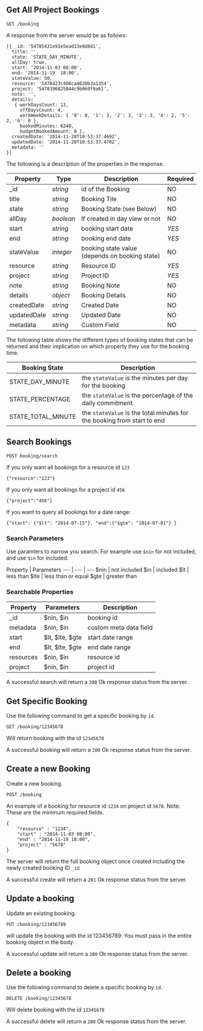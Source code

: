 ## Get All Project Bookings

```
GET /booking
```
A response from the server would be as follows:
```
[{ _id: '54785431e91e5ead13e8d841',
  title: '',
  state: 'STATE_DAY_MINUTE',
  allDay: true,
  start: '2014-11-03 08:00',
  end: '2014-11-19  18:00',
  stateValue: 50,
  resource: '5478423c406ca4620b3a1354',
  project: '5478396825044c9b060f9a61',
  note: '',
  details:
   { workDaysCount: 13,
     offDaysCount: 4,
     workWeekDetails: { '0': 0, '1': 3, '2': 3, '3': 3, '4': 2, '5': 2, '6': 0 },
     bookedMinutes: 6240,
     budgetBookedAmount: 0 },
  createdDate: '2014-11-28T10:53:37.469Z',
  updatedDate: '2014-11-28T10:53:37.470Z',
  metadata: '' 
}]
  ```
The following is a description of the properties in the response.

Property | Type | Description | Required
--- | --- | --- | ---
_id | *string* | id of the Booking | NO
title | *string* | Booking Tile | NO
state | *string* | Booking State (see Below) | NO
allDay | *boolean* | If created in day view or not | NO
start | *string* | booking start date | *YES*
end | *string* | booking end date | *YES*
stateValue | *integer* | booking state value (depends on booking state) | NO
resource | *string* | Resource ID | *YES*
project | *string* | Project ID | *YES*
note | *string* | Booking Note | NO
details | *object* | Booking Details | NO
createdDate | *string* | Created Date | NO
updatedDate | *string* | Updated Date | NO
metadata | *string* | Custom Field | NO

The following table shows the different types of booking states that can be returned and their implication on which property they use for the booking time. 

Booking State | Description
--- | ---
STATE_DAY_MINUTE | the `stateValue` is the minutes per day for the booking
STATE_PERCENTAGE | the `stateValue` is the percentage of the daily commitment
STATE_TOTAL_MINUTE | the `stateValue` is the total minutes for the booking from start to end


## Search Bookings
```
POST booking/search
```
If you only want all bookings for a resource id `123`
```
{"resource":"123"}
```
If you only want all bookings for a project id `456`
```
{"project":"456"}
```
If you want to query all bookings for a date range:
```
{"start": {"$lt": "2014-07-15"}, "end":{"$gte": "2014-07-01"} }
```

### Search Parameters
Use paramters to narrow you search. For example use `$nin` for not included, and use `$in` for included.

Property | Parameters
--- | --- | ---
$nin | not included
$in | included
$lt | less than
$lte | less than or equal
$gte | greater than

### Searchable Properties
Property | Parameters | Description
--- | --- | ---
_id | $nin, $in | booking id
metadata | $nin, $in | custom meta data field
start | $lt, $lte, $gte | start date range
end | $lt, $lte, $gte | end date range
resources | $nin, $in | resource id
project | $nin, $in | project id

A successful search will return a `200` Ok response status from the server.

## Get Specific Booking
Use the following command to get a specific booking by `id`.
```
GET /booking/12345678
```
Will return booking with the id `12345678`

A successful booking will return a `200` Ok response status from the server.

## Create a new Booking
Create a new booking.
```
POST /booking
```
An example of a booking for resource id `1234` on project id `5678`. Note: These are the minimum required fields. 

```
{
    "resource" : "1234",
    "start" : "2014-11-03 08:00",
    "end" : "2014-11-19 18:00",
    "project" : "5678"
}
```
The server will return the full booking object once created including the newly created booking ID `_id`

A successful create will return a `201` Ok response status from the server.

## Update a booking
Update an existing booking.
```
PUT /booking/123456789
```
will update the booking with the id 123456789. You must pass in the entire booking object in the body. 

A successful update will return a `200` Ok response status from the server.

## Delete a booking
Use the following command to delete a specific booking by `id`.
```
DELETE /booking/12345678
```
Will delete booking with the id `12345678`

A successful delete will return a `200` Ok response status from the server.
